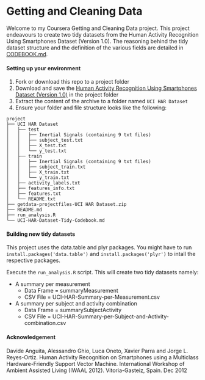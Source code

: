 Getting and Cleaning Data
===

Welcome to my Coursera Getting and Cleaning Data project. This project endeavours to create two tidy datasets from the Human Activity Recognition Using Smartphones Dataset (Version 1.0). The reasoning behind the tidy dataset structure and the definition of the various fields are detailed in [CODEBOOK.md](https://github.com/schonken/DataScienceCleanDataProject/blob/master/CODEBOOK.md).

#### Setting up your environment
1. Fork or download this repo to a project folder
2. Download and save the [Human Activity Recognition Using Smartphones Dataset (Version 1.0)](https://d396qusza40orc.cloudfront.net/getdata%2Fprojectfiles%2FUCI%20HAR%20Dataset.zip) in the project folder
3. Extract the content of the archive to a folder named ```UCI HAR Dataset```
4. Ensure your folder and file structure looks like the following:

```
project
├── UCI HAR Dataset
│   ├── test
│   │   ├── Inertial Signals (containing 9 txt files)
│   │   ├── subject_test.txt
│   │   ├── X_test.txt
│   │   └── y_test.txt
│   ├── train
│   │   ├── Inertial Signals (containing 9 txt files)
│   │   ├── subject_train.txt
│   │   ├── X_train.txt
│   │   └── y_train.txt
│   ├── activity_labels.txt
│   ├── features_info.txt
│   ├── features.txt
│   └── README.txt
├── getdata-projectfiles-UCI HAR Dataset.zip
├── README.md
├── run_analysis.R
└── UCI-HAR-Dataset-Tidy-Codebook.md
```

#### Building new tidy datasets
This project uses the data.table and plyr packages. You might have to run ```install.packages('data.table')``` and ```install.packages('plyr')``` to intall the respective packages.

Execute the ```run_analysis.R``` script. This will create two tidy datasets namely:

- A summary per measurement
    - Data Frame = summaryMeasurement 
    - CSV File = UCI-HAR-Summary-per-Measurement.csv
- A summary per subject and activity combination
    - Data Frame = summarySubjectActivity 
    - CSV File = UCI-HAR-Summary-per-Subject-and-Activity-combination.csv

#### Acknowledgement
Davide Anguita, Alessandro Ghio, Luca Oneto, Xavier Parra and Jorge L. Reyes-Ortiz. Human Activity Recognition on Smartphones using a Multiclass Hardware-Friendly Support Vector Machine. International Workshop of Ambient Assisted Living (IWAAL 2012). Vitoria-Gasteiz, Spain. Dec 2012